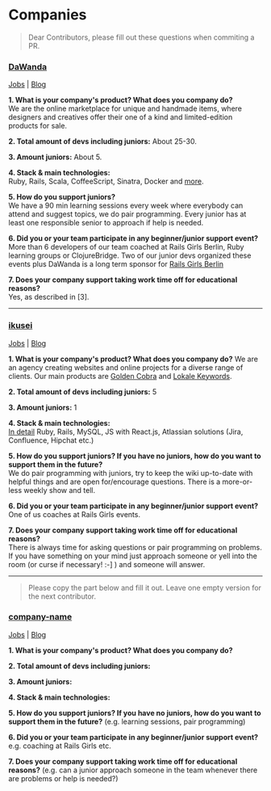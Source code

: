 # Companies 
> Dear Contributors, please fill out these questions when commiting a PR.

### [DaWanda](en.dawanda.com/)  
[Jobs](http://jobs.dawanda.com) | [Blog](http://www.codeoclock.com/)  

**1. What is your company's product? What does you company do?**  
We are the online marketplace for unique and handmade items, where designers and creatives offer their one of a kind and limited-edition products for sale.

**2. Total amount of devs including juniors:** About 25-30.

**3. Amount juniors:**  About 5.

**4. Stack & main technologies:**  
Ruby, Rails, Scala, CoffeeScript, Sinatra, Docker and [more](http://stackshare.io/dawanda-gmbh).  

**5. How do you support juniors?**  
We have a 90 min learning sessions every week where everybody can attend and suggest topics, we do pair programming. Every junior has at least one responsible senior to approach if help is needed.

**6. Did you or your team participate in any beginner/junior support event?**  
More than 6 developers of our team coached at Rails Girls Berlin, Ruby learning groups or ClojureBridge. Two of our junior devs organized these events plus DaWanda is a long term sponsor for [Rails Girls Berlin](http://railsgirlsberlin.de/)

**7. Does your company support taking work time off for educational reasons?**  
Yes, as described in [3]. 

---

### [ikusei](http://www.ikusei.de)  
[Jobs](http://www.ikusei.de/jobs) | [Blog](http://www.ikusei.de/agentur/blog) 

**1. What is your company's product? What does you company do?**
We are an agency creating websites and online projects for a diverse range of clients. Our main products are [Golden Cobra](https://github.com/ikusei/Goldencobra/) and [Lokale Keywords](http://lokale-keywords.de/).

**2. Total amount of devs including juniors:** 
5

**3. Amount juniors:**
1

**4. Stack & main technologies:**  
[In detail](http://www.ikusei.de/agentur/blog/our-tech-stack)
Ruby, Rails, MySQL, JS with React.js, Atlassian solutions (Jira, Confluence, Hipchat etc.)

**5. How do you support juniors? If you have no juniors, how do you want to support them in the future?**  
We do pair programming with juniors, try to keep the wiki up-to-date with helpful things and are open for/encourage questions. There is a more-or-less weekly show and tell.

**6. Did you or your team participate in any beginner/junior support event?**  
One of us coaches at Rails Girls events.

**7. Does your company support taking work time off for educational reasons?**  
There is always time for asking questions or pair programming on problems. If you have something on your mind just approach someone or yell into the room (or curse if necessary! :-] ) and someone will answer.

---

> Please copy the part below and fill it out. Leave one empty version for the next contributor. 

### [company-name](link)  
[Jobs](link) | [Blog](link) 

**1. What is your company's product? What does you company do?**

**2. Total amount of devs including juniors:** 

**3. Amount juniors:**

**4. Stack & main technologies:** 

**5. How do you support juniors? If you have no juniors, how do you want to support them in the future?** (e.g. learning sessions, pair programming)

**6. Did you or your team participate in any beginner/junior support event?** e.g. coaching at Rails Girls etc.

**7. Does your company support taking work time off for educational reasons?** (e.g. can a junior approach someone in the team whenever there are problems or help is needed?)
